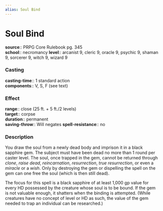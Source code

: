 ```yaml
---
alias: Soul Bind
---
```


# Soul Bind 

**source**:: PRPG Core Rulebook pg. 345  
**school**:: necromancy
**level**:: arcanist 9, cleric 9, oracle 9, psychic 9, shaman 9, sorcerer 9, witch 9, wizard 9

### Casting 

**casting-time**:: 1 standard action  
**components**:: V, S, F (see text)

### Effect 

**range**:: close (25 ft. + 5 ft./2 levels)  
**target**:: corpse  
**duration**:: permanent  
**saving-throw**:: Will negates
**spell-resistance**:: no

### Description 

You draw the soul from a newly dead body and imprison it in a black sapphire gem. The subject must have been dead no more than 1 round per caster level. The soul, once trapped in the gem, cannot be returned through *clone*, *raise dead*, *reincarnation*, *resurrection*, *true resurrection*, or even a *miracle* or a *wish*. Only by destroying the gem or dispelling the spell on the gem can one free the soul (which is then still dead).  
  
The focus for this spell is a black sapphire of at least 1,000 gp value for every HD possessed by the creature whose soul is to be bound. If the gem is not valuable enough, it shatters when the binding is attempted. (While creatures have no concept of level or HD as such, the value of the gem needed to trap an individual can be researched.)
